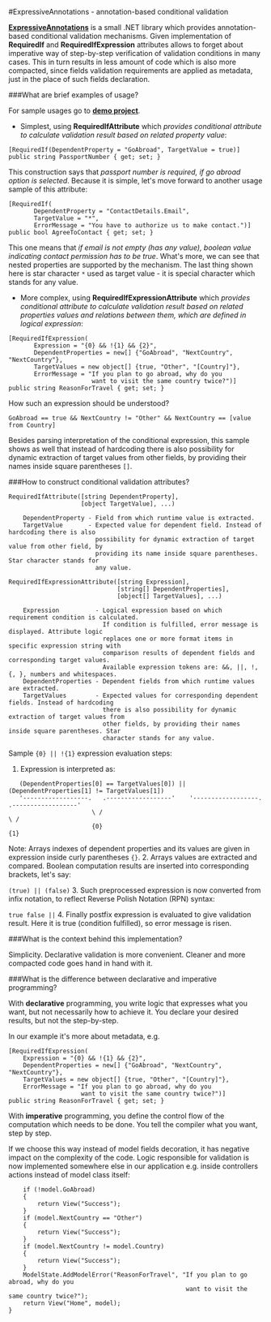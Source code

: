 #ExpressiveAnnotations - annotation-based conditional validation

[**ExpressiveAnnotations**](https://github.com/JaroslawWaliszko/ExpressiveAnnotations/tree/master/src/ExpressiveAnnotations) is a small .NET library which provides annotation-based conditional validation mechanisms. Given implementation of **RequiredIf** and **RequiredIfExpression** attributes allows to forget about imperative way of step-by-step verification of validation conditions in many cases. This in turn results in less amount of code which is also more compacted, since fields validation requirements are applied as metadata, just in the place of such fields declaration.

###What are brief examples of usage?

For sample usages go to [**demo project**](https://github.com/JaroslawWaliszko/ExpressiveAnnotations/tree/master/src/ExpressiveAnnotations.MvcWebSample).

* Simplest, using **RequiredIfAttribute** which *provides conditional attribute to calculate validation result based on related property value*:
 
 ```
[RequiredIf(DependentProperty = "GoAbroad", TargetValue = true)]
public string PassportNumber { get; set; }
```

 This construction says that *passport number is required, if go abroad option is selected*. Because it is simple, let's move forward to another usage sample of this attribute:

 ```
[RequiredIf(
        DependentProperty = "ContactDetails.Email",
        TargetValue = "*",
        ErrorMessage = "You have to authorize us to make contact.")]
public bool AgreeToContact { get; set; }
```

 This one means that *if email is not empty (has any value), boolean value indicating contact permission has to be true*. What's more, we can see that nested properties are supported by the mechanism. The last thing shown here is star character `*` used as target value - it is special character which stands for any value.

* More complex, using **RequiredIfExpressionAttribute** which *provides conditional attribute to calculate validation result based on related properties values and relations between them, which are defined in logical expression*:
 
 ```
[RequiredIfExpression(
        Expression = "{0} && !{1} && {2}",
        DependentProperties = new[] {"GoAbroad", "NextCountry", "NextCountry"},
        TargetValues = new object[] {true, "Other", "[Country]"},
        ErrorMessage = "If you plan to go abroad, why do you 
                        want to visit the same country twice?")]
public string ReasonForTravel { get; set; }
```

 How such an expression should be understood?

 ```GoAbroad == true && NextCountry != "Other" && NextCountry == [value from Country]```
 
 Besides parsing interpretation of the conditional expression, this sample shows as well that instead of hardcoding there is also possibility for dynamic extraction of target values from other fields, by providing their names inside square parentheses `[]`.

###How to construct conditional validation attributes?

```
RequiredIfAttribute([string DependentProperty], 
                    [object TargetValue], ...)

    DependentProperty - Field from which runtime value is extracted.
    TargetValue       - Expected value for dependent field. Instead of hardcoding there is also
                        possibility for dynamic extraction of target value from other field, by
                        providing its name inside square parentheses. Star character stands for 
						any value.
```
```
RequiredIfExpressionAttribute([string Expression], 
                              [string[] DependentProperties], 
                              [object[] TargetValues], ...)

    Expression          - Logical expression based on which requirement condition is calculated.
                          If condition is fulfilled, error message is displayed. Attribute logic
                          replaces one or more format items in specific expression string with
                          comparison results of dependent fields and corresponding target values.
                          Available expression tokens are: &&, ||, !, {, }, numbers and whitespaces.
    DependentProperties - Dependent fields from which runtime values are extracted.
    TargetValues        - Expected values for corresponding dependent fields. Instead of hardcoding
                          there is also possibility for dynamic extraction of target values from
                          other fields, by providing their names inside square parentheses. Star 
                          character stands for any value.
```

Sample `{0} || !{1}` expression evaluation steps:

1. Expression is interpreted as: 

 ```
    (DependentProperties[0] == TargetValues[0]) || (DependentProperties[1] != TargetValues[1])
    '------------------.   .------------------'    '------------------.   .------------------'
                        \ /                                            \ / 
                        {0}                                            {1}
```
 
 Note: Arrays indexes of dependent properties and its values are given in expression inside curly parentheses `{}`.
2. Arrays values are extracted and compared. Boolean computation results are inserted into corresponding brackets, let's say:

 ```(true) || (false)```
3. Such preprocessed expression is now converted from infix notation, to reflect Reverse Polish Notation (RPN) syntax:

 ```true false ||```
4. Finally postfix expression is evaluated to give validation result. Here it is true (condition fulfilled), so error message is risen.

###What is the context behind this implementation? 

Simplicity. Declarative validation is more convenient. Cleaner and more compacted code goes hand in hand with it.

###What is the difference between declarative and imperative programming?

With **declarative** programming, you write logic that expresses what you want, but not necessarily how to achieve it. You declare your desired results, but not the step-by-step.

In our example it's more about metadata, e.g.

```
[RequiredIfExpression(
    Expression = "{0} && !{1} && {2}",
    DependentProperties = new[] {"GoAbroad", "NextCountry", "NextCountry"},
    TargetValues = new object[] {true, "Other", "[Country]"},
    ErrorMessage = "If you plan to go abroad, why do you 
                    want to visit the same country twice?")]
public string ReasonForTravel { get; set; }
```

With **imperative** programming, you define the control flow of the computation which needs to be done. You tell the compiler what you want, step by step.

If we choose this way instead of model fields decoration, it has negative impact on the complexity of the code. Logic responsible for validation is now implemented somewhere else in our application e.g. inside controllers actions instead of model class itself:
```
    if (!model.GoAbroad)
    {
        return View("Success");
    }
    if (model.NextCountry == "Other")
    {
        return View("Success");
    }
    if (model.NextCountry != model.Country)
    {
        return View("Success");
    }
    ModelState.AddModelError("ReasonForTravel", "If you plan to go abroad, why do you 
                                                 want to visit the same country twice?");
    return View("Home", model);
}
```
